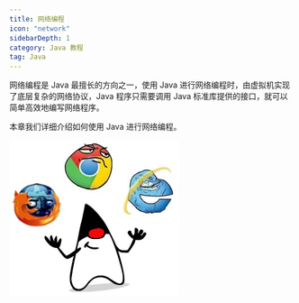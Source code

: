 ```yaml
---
title: 网络编程
icon: "network"
sidebarDepth: 1
category: Java 教程
tag: Java
---
```


网络编程是 Java 最擅长的方向之一，使用 Java 进行网络编程时，由虚拟机实现了底层复杂的网络协议，Java 程序只需要调用 Java 标准库提供的接口，就可以简单高效地编写网络程序。

本章我们详细介绍如何使用 Java 进行网络编程。


![20221123104758](assets/20221123104758.png)


